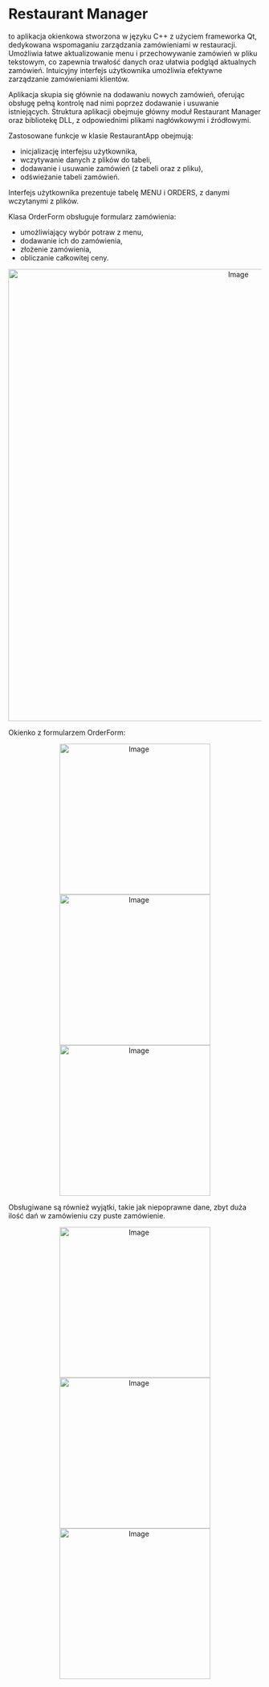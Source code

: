 # Restaurant Manager
to aplikacja okienkowa stworzona w języku C++ z użyciem frameworka Qt, dedykowana wspomaganiu zarządzania zamówieniami w restauracji. Umożliwia łatwe aktualizowanie menu i przechowywanie zamówień w pliku tekstowym, co zapewnia trwałość danych oraz ułatwia podgląd aktualnych zamówień. Intuicyjny interfejs użytkownika umożliwia efektywne zarządzanie zamówieniami klientów.

Aplikacja skupia się głównie na dodawaniu nowych zamówień, oferując obsługę pełną kontrolę nad nimi poprzez dodawanie i usuwanie istniejących. Struktura aplikacji obejmuje główny moduł Restaurant Manager oraz bibliotekę DLL, z odpowiednimi plikami nagłówkowymi i źródłowymi.

Zastosowane funkcje w klasie RestaurantApp obejmują:
  * inicjalizację interfejsu użytkownika,
  * wczytywanie danych z plików do tabeli,
  * dodawanie i usuwanie zamówień (z tabeli oraz z pliku),
  * odświeżanie tabeli zamówień.

Interfejs użytkownika prezentuje tabelę MENU i ORDERS, z danymi wczytanymi z plików.

Klasa OrderForm obsługuje formularz zamówienia:
  * umożliwiający wybór potraw z menu,
  * dodawanie ich do zamówienia,
  * złożenie zamówienia,
  * obliczanie całkowitej ceny.


<p align="center">
  <img src="https://github.com/styliana/Restaurant-Manager/assets/64647649/d484de16-25c2-4c8c-b568-7cfe4581144e" alt="Image" width="900" />
</p>

Okienko z formularzem OrderForm:
<p align="center">
  <img src="https://github.com/styliana/Restaurant-Manager/assets/64647649/20fc380e-3ad9-4447-8f7d-056137dd9e3c" alt="Image" width="300" />
  <img src="https://github.com/styliana/Restaurant-Manager/assets/64647649/c744c966-616b-489d-b46d-13db771463ac" alt="Image" width="300" />
  <img src="https://github.com/styliana/Restaurant-Manager/assets/64647649/9d7c6a5c-b604-4028-b893-29f76f573fc2" alt="Image" width="300" />
</p>

Obsługiwane są również wyjątki, takie jak niepoprawne dane, zbyt duża ilość dań w zamówieniu czy puste zamówienie.
<p align="center">
  <img src="https://github.com/styliana/Restaurant-Manager/assets/64647649/0e957469-16ac-4eec-b03c-7351402d4f64" alt="Image" width="300" />
  <img src="https://github.com/styliana/Restaurant-Manager/assets/64647649/005fceec-e0a6-4ccf-b06a-7cc3c7d1971f" alt="Image" width="300" />
  <img src="https://github.com/styliana/Restaurant-Manager/assets/64647649/3f03c1a1-6f88-4ef6-9dc3-a2ab3aaed772" alt="Image" width="300" />
</p>

